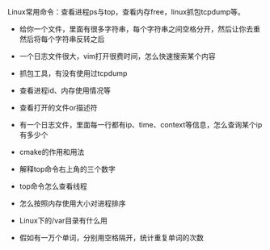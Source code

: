 Linux常用命令：查看进程ps与top，查看内存free，linux抓包tcpdump等。

- 给你一个文件，里面有很多字符串，每个字符串之间空格分开，然后让你去重然后将每个字符串反转之后

- 一个日志文件很大，vim打开很费时间，怎么快速搜索某个内容

- 抓包工具，有没有使用过tcpdump

- 查看进程id、内存使用情况等

- 查看打开的文件or描述符

- 有一个日志文件，里面每一行都有ip、time、context等信息，怎么查询某个ip有多少个

- cmake的作用和用法

- 解释top命令右上角的三个数字

- top命令怎么查看线程

- 怎么按照内存使用大小对进程排序

- Linux下的/var目录有什么用

- 假如有一万个单词，分别用空格隔开，统计重复单词的次数

